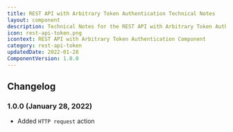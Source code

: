 ```yaml
---
title: REST API with Arbitrary Token Authentication Technical Notes
layout: component
description: Technical Notes for the REST API with Arbitrary Token Authentication component
icon: rest-api-token.png
icontext: REST API with Arbitrary Token Authentication Component
category: rest-api-token
updatedDate: 2022-01-28
ComponentVersion: 1.0.0
---
```


## Changelog

### 1.0.0 (January 28, 2022)

* Added `HTTP request` action

